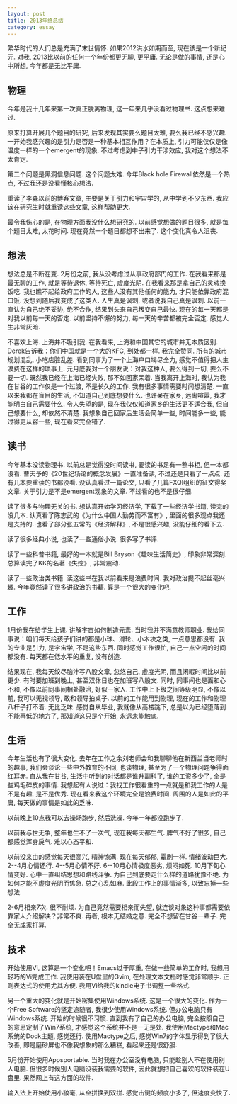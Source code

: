 ```yaml
---
layout: post
title: 2013年终总结
category: essay
---
```

繁华时代的人们总是充满了末世情怀. 如果2012洪水如期而至, 现在该是一个新纪元. 对我, 2013比以前的任何一个年份都更无聊, 更平庸. 无论是做的事情, 还是心中所想, 今年都是无比平庸. 

## 物理
今年是我十几年来第一次真正脱离物理, 这一年来几乎没看过物理书. 这点想来难过. 

原来打算开展几个题目的研究, 后来发现其实要么题目太难, 要么我已经不感兴趣. 一开始我感兴趣的是引力是否是一种基本相互作用？在本质上, 引力可能仅仅是像温度一样的一个emergent的现象. 不过考虑到中子引力干涉效应, 我对这个想法不太肯定. 

第二个问题是黑洞信息问题. 这个问题太难. 今年Black hole Firewall依然是一个热点, 不过我还是没看懂核心想法.

重读了李淼以前的博客文章, 主要是关于引力和宇宙学的, 从中学到不少东西. 我应该在研究生时就重读这些文章, 这样帮助更大. 

最令我伤心的是, 在物理方面我没什么想研究的. 以前感觉想做的题目很多, 就是每个题目太难, 太花时间. 现在竟然一个题目都想不出来了. 这个变化真令人沮丧. 

## 想法
想法总是不断在变. 2月份之前, 我从没考虑过从事政府部门的工作. 在我看来那是最无聊的工作, 就是等待退休, 等待死亡, 虚度光阴. 在我看来那是拿自己的灵魂换饭吃. 我也瞧不起给政府工作的人, 这些人没有其他任何的能力, 才只能依靠政府混口饭. 没想到随后我变成了这类人. 人生真是讽刺, 或者说我自己真是讽刺. 以前一直认为自己绝不妥协, 绝不合作, 结果到头来自己叛变自己最快. 现在的每一天都是对我以前每一天的否定. 以前坚持不懈的努力, 每一天的辛苦都被完全否定. 感觉人生非常灰暗. 

不喜欢上海. 上海并不吸引我. 在我看来, 上海和中国其它的城市并无本质区别. Derek告诉我：你们中国就是一个大的KFC, 到处都一样. 我完全赞同. 所有的城市规划混乱, 小吃店脏乱差. 看到同事为了一个上海户口竭尽全力, 感觉不值得把人生浪费在这样的琐事上. 元月底我对一个朋友说：对我这种人, 要么得到一切, 要么不要一切. 既然我已经在上海已经失败, 那不如回家呆着. 当我离开上海时, 我认为我在甘谷的工作仅是一个过渡, 不是长久的工作. 我有很多事情需要时间想清楚. 一直以来我都在盲目的生活, 不知道自己到底想要什么. 也许呆在家乡, 远离喧嚣, 我才能明白自己需要什么. 令人失望的是, 现在我仅仅知道家乡的生活更不适合我, 但自己想要什么, 却依然不清楚. 我想象自己回家后生活会简单一些, 时间能多一些, 能过得更从容一些, 现在看来完全错了.

## 读书 
今年基本没读物理书. 以前总是觉得没时间读书, 要读的书足有一整书柜, 但一本都没看. 曹天予的《20世纪场论的概念发展》一直准备读, 不过还是只看了一点点. 还有几本要重读的书都没看. 没认真看过一篇论文, 只看了几篇FXQI组织的征文得奖文章. 关于引力是不是emergent现象的文章. 不过看的也不是很仔细. 

读了很多与物理无关的书. 想认真开始学习经济学, 下载了一些经济学书籍, 读完的没几本. 认真看了陈志武的《为什么中国人勤劳而不富有》, 里面的很多观点我还是支持的. 也看了部分张五常的《经济解释》, 不是很感兴趣, 没能仔细的看下去. 

读了很多经典小说, 也读了一些通俗小说. 很多写了书评. 

读了一些科普书籍, 最好的一本就是Bill Bryson《趣味生活简史》, 印象非常深刻. 总算读完了KK的名著《失控》, 非常震动. 

读了一些政治类书籍. 读这些书在我以前看来是浪费时间. 我对政治提不起丝毫兴趣. 今年竟然读了很多讲政治的书藉. 算是一个很大的变化吧. 

## 工作
1月份我在给学生上课. 讲解宇宙如何制造元素. 当时我并不满意教师职业. 我给同事说：咱们每天给孩子们讲的都是小球、滑轮、小木块之类, 一点意思都没有. 我的专业是引力, 是宇宙学, 不是这些东西. 同时感觉工作很忙, 自己一点空闲的时间都没有. 每天都在低水平的重复, 没有创造. 

结果现在, 我每天绞尽脑汁写八股文章, 忽悠自己, 虚度光阴, 而且闲暇时间比以前更少. 有时要加班到晚上, 甚至双休日也在加班写八股文. 同时, 同事间也是面和心不和, 不像以前同事间相处融洽, 好似一家人. 工作中上下级之间等级明显, 不像以前, 我可以无视领导, 敢和领导拍桌子. 以前的工作能用到物理, 现在的工作和物理八杆子打不着. 无比乏味. 感觉自从毕业, 我就像从高楼跳下, 总是以为已经堕落到不能再低的地方了, 那知道这只是个开始, 永远未能触底. 

## 生活
今年生活也有了很大变化. 去年在工作之余刘老师会和我聊聊他在新西兰当老师时的趣事, 我们会谈论一些中外教育的不同, 也谈物理, 甚至为了一个物理问题争得面红耳赤. 自从我在甘谷, 生活中听到的对话都是谁升副科了, 谁的工资多少了, 全是些鸡毛碎皮的事情. 我想起有人说过：我找工作很看重的一点就是和我工作的人是不是有趣, 是不是优秀. 现在看来我这个环境完全是浪费时间. 周围的人是如此的平庸, 每天做的事情是如此的乏味. 

以前晚上10点我可以去操场跑步, 然后洗澡. 今年一年都没跑步了. 

以前我与世无争, 整年也生不了一次气, 现在我每天都生气. 脾气不好了很多, 自己都感觉浑身戾气. 难以心态平和. 

以前没来由的感觉每天很高兴, 精神饱满. 现在每天郁郁, 霜刷一样. 情绪波动巨大. 2--4月心情还行. 4--5月心情不好. 6--10月心情极度恶劣, 烦闷如死. 10月下旬心情变好. 心中一直纠结思想和路线斗争. 为自己到底要走什么样的道路犹豫不绝. 为如何才能不虚度光阴而焦急. 总之心乱如麻. 此段工作上的事情渐多, 以致忘掉一些想法. 

2-6月相亲7次. 很不耐烦. 为自己竟然需要相亲而失望, 就连谈对象这种事都需要依靠家人介绍解决？非常不爽. 再者, 根本无结婚之意. 完全不想留在甘谷一辈子. 完全无成家打算. 

## 技术
开始使用Vi, 这算是一个变化吧！Emacs过于厚重, 在做一些简单的工作时, 我想用轻巧的Vi完成工作. 我使用装在U盘里的Gvim, 在处理文本文档时感觉非常顺手. 正则表达式的使用尤其方便. 我用Vi给我的kindle电子书调整一些格式. 

另一个重大的变化就是开始密集使用Windows系统. 这是一个很大的变化. 作为一个Free Software的坚定追随者, 我很少使用Windows系统. 但办公电脑只有Windows系统. 开始的时候很不习惯. 直到我有了自己的办公电脑, 完全按照自己的意思定制了Win7系统, 才感觉这个系统并不是一无是处. 我使用Mactype和Mac系统的Dock主题, 感觉还行. 使用Mactype之后, 感觉Win7的字体显示得到了很大改善, 即是磨砂屏也不像我想象的那么糟糕, 看起来还是很舒服. 

5月份开始使用Appsportable. 当时我在办公室没有电脑, 只能趁别人不在使用别人电脑. 但很多时候别人电脑没装我需要的软件, 因此就想把自己喜欢的软件装在U盘里. 果然网上有这方面的软件. 

输入法上开始使用小狼毫, 从全拼换到双拼. 感觉击键的频度小多了, 但速度变快了. 
